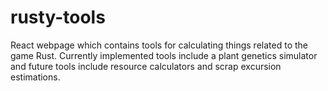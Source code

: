 # rusty-tools

React webpage which contains tools for calculating things related to the game Rust. Currently implemented tools include a plant genetics simulator and future tools include resource calculators and scrap excursion estimations.
